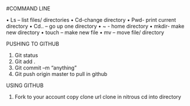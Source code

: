 #COMMAND LINE

•	Ls – list files/ directories
•	Cd-change directory 
•	Pwd- print current directory 
•	Cd.. – go up one directory
•	~ - home directory 
•	mkdir- make new directory 
•	touch – make new file 
•	mv – move file/ directory 


PUSHING TO GITHUB
1.	Git status
2.	Git add . 
3.	Git commit –m “anything”
4.	Git push origin master
to pull in github 


USING GITHUB 
1. Fork to your account
copy clone url
clone in nitrous 
cd into directory 
